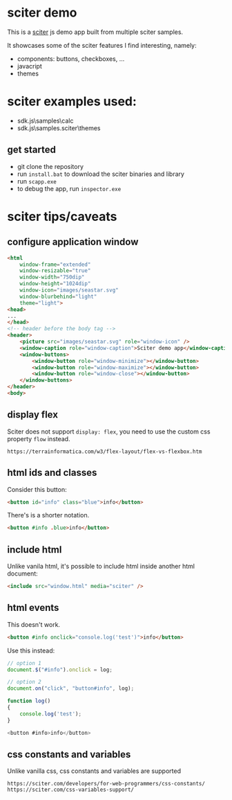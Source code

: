 # sciter demo

This is a [sciter](https://sciter.com/) js demo app built from multiple sciter samples.

It showcases some of the sciter features I find interesting, namely:
- components: buttons, checkboxes, ...
- javacript
- themes

# sciter examples used:
- sdk.js\samples\calc
- sdk.js\samples.sciter\themes

## get started

- git clone the repository
- run `install.bat` to download the sciter binaries and library
- run `scapp.exe`
- to debug the app, run `inspector.exe`

# sciter tips/caveats

## configure application window

``` html
<html
    window-frame="extended"
    window-resizable="true"
    window-width="750dip"
    window-height="1024dip"
    window-icon="images/seastar.svg"
    window-blurbehind="light"
    theme="light">
<head>
...
</head>
<!-- header before the body tag -->
<header>
    <picture src="images/seastar.svg" role="window-icon" />
    <window-caption role="window-caption">Sciter demo app</window-caption>
    <window-buttons>
        <window-button role="window-minimize"></window-button>
        <window-button role="window-maximize"></window-button>
        <window-button role="window-close"></window-button>
    </window-buttons>
</header>
<body>
```

## display flex

Sciter does not support `display: flex`, you need to use the custom css property `flow` instead.

    https://terrainformatica.com/w3/flex-layout/flex-vs-flexbox.htm

## html ids and classes

Consider this button:

``` html
<button id="info" class="blue">info</button>
```

There's is a shorter notation.

``` html
<button #info .blue>info</button>
```

## include html

Unlike vanila html, it's possible to include html inside another html document:

``` html
<include src="window.html" media="sciter" />
```

## html events

This doesn't work.

```html
<button #info onclick="console.log('test')">info</button>
```

Use this instead:

```js
// option 1
document.$("#info").onclick = log;

// option 2
document.on("click", "button#info", log);

function log()
{
    console.log('test');
}

<button #info>info</button>
```

## css constants and variables

Unlike vanilla css, css constants and variables are supported

    https://sciter.com/developers/for-web-programmers/css-constants/
    https://sciter.com/css-variables-support/


